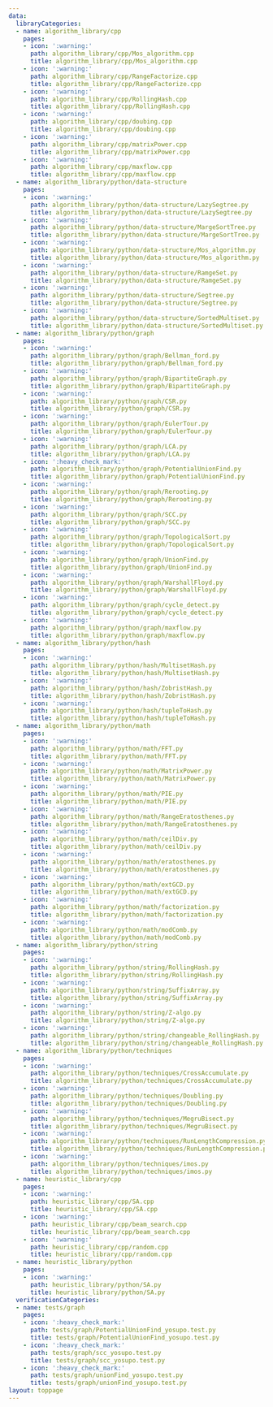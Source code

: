 ```yaml
---
data:
  libraryCategories:
  - name: algorithm_library/cpp
    pages:
    - icon: ':warning:'
      path: algorithm_library/cpp/Mos_algorithm.cpp
      title: algorithm_library/cpp/Mos_algorithm.cpp
    - icon: ':warning:'
      path: algorithm_library/cpp/RangeFactorize.cpp
      title: algorithm_library/cpp/RangeFactorize.cpp
    - icon: ':warning:'
      path: algorithm_library/cpp/RollingHash.cpp
      title: algorithm_library/cpp/RollingHash.cpp
    - icon: ':warning:'
      path: algorithm_library/cpp/doubing.cpp
      title: algorithm_library/cpp/doubing.cpp
    - icon: ':warning:'
      path: algorithm_library/cpp/matrixPower.cpp
      title: algorithm_library/cpp/matrixPower.cpp
    - icon: ':warning:'
      path: algorithm_library/cpp/maxflow.cpp
      title: algorithm_library/cpp/maxflow.cpp
  - name: algorithm_library/python/data-structure
    pages:
    - icon: ':warning:'
      path: algorithm_library/python/data-structure/LazySegtree.py
      title: algorithm_library/python/data-structure/LazySegtree.py
    - icon: ':warning:'
      path: algorithm_library/python/data-structure/MargeSortTree.py
      title: algorithm_library/python/data-structure/MargeSortTree.py
    - icon: ':warning:'
      path: algorithm_library/python/data-structure/Mos_algorithm.py
      title: algorithm_library/python/data-structure/Mos_algorithm.py
    - icon: ':warning:'
      path: algorithm_library/python/data-structure/RamgeSet.py
      title: algorithm_library/python/data-structure/RamgeSet.py
    - icon: ':warning:'
      path: algorithm_library/python/data-structure/Segtree.py
      title: algorithm_library/python/data-structure/Segtree.py
    - icon: ':warning:'
      path: algorithm_library/python/data-structure/SortedMultiset.py
      title: algorithm_library/python/data-structure/SortedMultiset.py
  - name: algorithm_library/python/graph
    pages:
    - icon: ':warning:'
      path: algorithm_library/python/graph/Bellman_ford.py
      title: algorithm_library/python/graph/Bellman_ford.py
    - icon: ':warning:'
      path: algorithm_library/python/graph/BipartiteGraph.py
      title: algorithm_library/python/graph/BipartiteGraph.py
    - icon: ':warning:'
      path: algorithm_library/python/graph/CSR.py
      title: algorithm_library/python/graph/CSR.py
    - icon: ':warning:'
      path: algorithm_library/python/graph/EulerTour.py
      title: algorithm_library/python/graph/EulerTour.py
    - icon: ':warning:'
      path: algorithm_library/python/graph/LCA.py
      title: algorithm_library/python/graph/LCA.py
    - icon: ':heavy_check_mark:'
      path: algorithm_library/python/graph/PotentialUnionFind.py
      title: algorithm_library/python/graph/PotentialUnionFind.py
    - icon: ':warning:'
      path: algorithm_library/python/graph/Rerooting.py
      title: algorithm_library/python/graph/Rerooting.py
    - icon: ':warning:'
      path: algorithm_library/python/graph/SCC.py
      title: algorithm_library/python/graph/SCC.py
    - icon: ':warning:'
      path: algorithm_library/python/graph/TopologicalSort.py
      title: algorithm_library/python/graph/TopologicalSort.py
    - icon: ':warning:'
      path: algorithm_library/python/graph/UnionFind.py
      title: algorithm_library/python/graph/UnionFind.py
    - icon: ':warning:'
      path: algorithm_library/python/graph/WarshallFloyd.py
      title: algorithm_library/python/graph/WarshallFloyd.py
    - icon: ':warning:'
      path: algorithm_library/python/graph/cycle_detect.py
      title: algorithm_library/python/graph/cycle_detect.py
    - icon: ':warning:'
      path: algorithm_library/python/graph/maxflow.py
      title: algorithm_library/python/graph/maxflow.py
  - name: algorithm_library/python/hash
    pages:
    - icon: ':warning:'
      path: algorithm_library/python/hash/MultisetHash.py
      title: algorithm_library/python/hash/MultisetHash.py
    - icon: ':warning:'
      path: algorithm_library/python/hash/ZobristHash.py
      title: algorithm_library/python/hash/ZobristHash.py
    - icon: ':warning:'
      path: algorithm_library/python/hash/tupleToHash.py
      title: algorithm_library/python/hash/tupleToHash.py
  - name: algorithm_library/python/math
    pages:
    - icon: ':warning:'
      path: algorithm_library/python/math/FFT.py
      title: algorithm_library/python/math/FFT.py
    - icon: ':warning:'
      path: algorithm_library/python/math/MatrixPower.py
      title: algorithm_library/python/math/MatrixPower.py
    - icon: ':warning:'
      path: algorithm_library/python/math/PIE.py
      title: algorithm_library/python/math/PIE.py
    - icon: ':warning:'
      path: algorithm_library/python/math/RangeEratosthenes.py
      title: algorithm_library/python/math/RangeEratosthenes.py
    - icon: ':warning:'
      path: algorithm_library/python/math/ceilDiv.py
      title: algorithm_library/python/math/ceilDiv.py
    - icon: ':warning:'
      path: algorithm_library/python/math/eratosthenes.py
      title: algorithm_library/python/math/eratosthenes.py
    - icon: ':warning:'
      path: algorithm_library/python/math/extGCD.py
      title: algorithm_library/python/math/extGCD.py
    - icon: ':warning:'
      path: algorithm_library/python/math/factorization.py
      title: algorithm_library/python/math/factorization.py
    - icon: ':warning:'
      path: algorithm_library/python/math/modComb.py
      title: algorithm_library/python/math/modComb.py
  - name: algorithm_library/python/string
    pages:
    - icon: ':warning:'
      path: algorithm_library/python/string/RollingHash.py
      title: algorithm_library/python/string/RollingHash.py
    - icon: ':warning:'
      path: algorithm_library/python/string/SuffixArray.py
      title: algorithm_library/python/string/SuffixArray.py
    - icon: ':warning:'
      path: algorithm_library/python/string/Z-algo.py
      title: algorithm_library/python/string/Z-algo.py
    - icon: ':warning:'
      path: algorithm_library/python/string/changeable_RollingHash.py
      title: algorithm_library/python/string/changeable_RollingHash.py
  - name: algorithm_library/python/techniques
    pages:
    - icon: ':warning:'
      path: algorithm_library/python/techniques/CrossAccumulate.py
      title: algorithm_library/python/techniques/CrossAccumulate.py
    - icon: ':warning:'
      path: algorithm_library/python/techniques/Doubling.py
      title: algorithm_library/python/techniques/Doubling.py
    - icon: ':warning:'
      path: algorithm_library/python/techniques/MegruBisect.py
      title: algorithm_library/python/techniques/MegruBisect.py
    - icon: ':warning:'
      path: algorithm_library/python/techniques/RunLengthCompression.py
      title: algorithm_library/python/techniques/RunLengthCompression.py
    - icon: ':warning:'
      path: algorithm_library/python/techniques/imos.py
      title: algorithm_library/python/techniques/imos.py
  - name: heuristic_library/cpp
    pages:
    - icon: ':warning:'
      path: heuristic_library/cpp/SA.cpp
      title: heuristic_library/cpp/SA.cpp
    - icon: ':warning:'
      path: heuristic_library/cpp/beam_search.cpp
      title: heuristic_library/cpp/beam_search.cpp
    - icon: ':warning:'
      path: heuristic_library/cpp/random.cpp
      title: heuristic_library/cpp/random.cpp
  - name: heuristic_library/python
    pages:
    - icon: ':warning:'
      path: heuristic_library/python/SA.py
      title: heuristic_library/python/SA.py
  verificationCategories:
  - name: tests/graph
    pages:
    - icon: ':heavy_check_mark:'
      path: tests/graph/PotentialUnionFind_yosupo.test.py
      title: tests/graph/PotentialUnionFind_yosupo.test.py
    - icon: ':heavy_check_mark:'
      path: tests/graph/scc_yosupo.test.py
      title: tests/graph/scc_yosupo.test.py
    - icon: ':heavy_check_mark:'
      path: tests/graph/unionFind_yosupo.test.py
      title: tests/graph/unionFind_yosupo.test.py
layout: toppage
---
```

